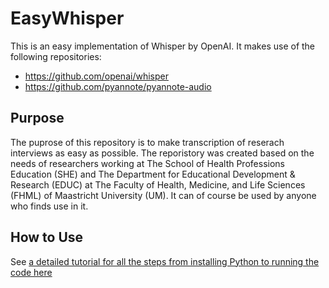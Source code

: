 # EasyWhisper

This is an easy implementation of Whisper by OpenAI. 
It makes use of the following repositories:
- https://github.com/openai/whisper
- https://github.com/pyannote/pyannote-audio

## Purpose
The puprose of this repository is to make transcription of reserach interviews as easy as possible.
The reporistory was created based on the needs of researchers working at The School of Health Professions Education (SHE) and The Department for Educational Development & Research (EDUC) at The Faculty of Health, Medicine, and Life Sciences (FHML) of Maastricht University (UM). It can of course be used by anyone who finds use in it. 

## How to Use
See [a detailed tutorial for all the steps from installing Python to running the code here](https://niklaswenzel.notion.site/Installing-Using-WHISPER-for-Transcription-of-Interviews-e20049cf9ebe4fea92f5b8112cb7b35c?pvs=4)